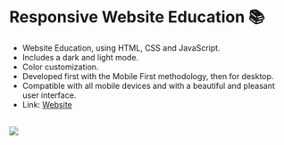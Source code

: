 # Responsive Website Education 📚

- Website Education, using HTML, CSS and JavaScript.
- Includes a dark and light mode.
- Color customization.
- Developed first with the Mobile First methodology, then for desktop.
- Compatible with all mobile devices and with a beautiful and pleasant user interface.
- Link: <a href="https://j3ipy.github.io/Geo-Margi/">Website</a>

<br>

<img src="https://user-images.githubusercontent.com/97753966/203870967-670b0b74-943e-4bd6-bafa-514a6e3afcec.png"/>
